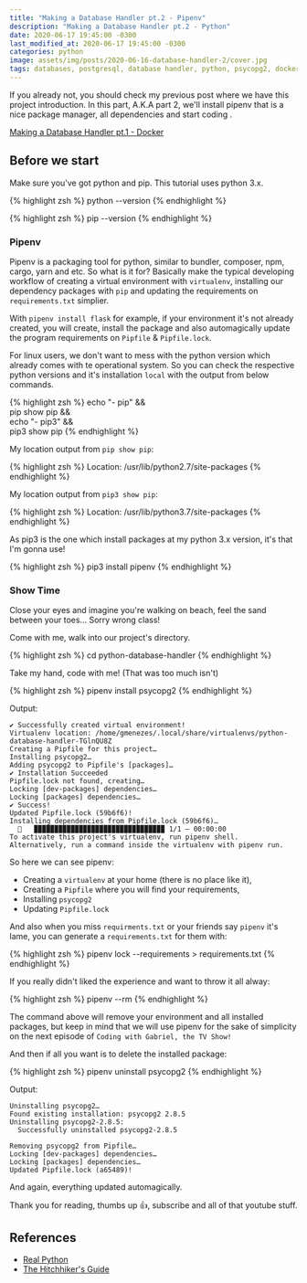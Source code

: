 ```yaml
---
title: "Making a Database Handler pt.2 - Pipenv"
description: "Making a Database Handler pt.2 - Python"
date: 2020-06-17 19:45:00 -0300
last_modified_at: 2020-06-17 19:45:00 -0300
categories: python
image: assets/img/posts/2020-06-16-database-handler-2/cover.jpg
tags: databases, postgresql, database handler, python, psycopg2, docker
---
```


If you already not, you should check my previous post where we have this project introduction. In this part, A.K.A part 2, we'll install pipenv that is a nice package manager, all dependencies and start coding   .

[Making a Database Handler pt.1 - Docker](https://dmenezesgabriel.github.io/python/2020/06/11/database-handler-1.html)

## Before we start

Make sure you've got python and pip. This tutorial uses python 3.x.

{% highlight zsh %}
python --version
{% endhighlight %}

{% highlight zsh %}
pip --version
{% endhighlight %}

### Pipenv

Pipenv is a packaging tool for python, similar to bundler, composer, npm, cargo, yarn and etc. So what is it for?
Basically make the typical developing workflow of creating a virtual environment with `virtualenv`, installing our dependency packages with `pip` and updating the requirements on `requirements.txt` simplier.

With `pipenv install flask` for example, if your environment it's not already created, you will create, install the package and also automagically update the program requirements on `Pipfile` & `Pipfile.lock`.

For linux users, we don't want to mess with the python version which already comes with te operational system. So you can check the respective python versions and it's installation `local` with the output from below commands.

{% highlight zsh %}
echo "- pip" &&\
pip show pip &&\
echo "- pip3" &&\
pip3 show pip
{% endhighlight %}

My location output from `pip show pip`:

{% highlight zsh %}
Location: /usr/lib/python2.7/site-packages
{% endhighlight %}

My location output from `pip3 show pip`:

{% highlight zsh %}
Location: /usr/lib/python3.7/site-packages
{% endhighlight %}

As pip3 is the one which install packages at my python 3.x version, it's that I'm gonna use!

{% highlight zsh %}
pip3 install pipenv
{% endhighlight %}

### Show Time

Close your eyes and imagine you're walking on beach, feel the sand between your toes... Sorry wrong class!

Come with me, walk into our project's directory.

{% highlight zsh %}
cd python-database-handler
{% endhighlight %}

Take my hand, code with me! (That was too much isn't)

{% highlight zsh %}
pipenv install psycopg2
{% endhighlight %}

Output:


```
✔ Successfully created virtual environment!
Virtualenv location: /home/gmenezes/.local/share/virtualenvs/python-database-handler-TGlnQU8Z
Creating a Pipfile for this project…
Installing psycopg2…
Adding psycopg2 to Pipfile's [packages]…
✔ Installation Succeeded
Pipfile.lock not found, creating…
Locking [dev-packages] dependencies…
Locking [packages] dependencies…
✔ Success!
Updated Pipfile.lock (59b6f6)!
Installing dependencies from Pipfile.lock (59b6f6)…
  🐍   ▉▉▉▉▉▉▉▉▉▉▉▉▉▉▉▉▉▉▉▉▉▉▉▉▉▉▉▉▉▉▉▉ 1/1 — 00:00:00
To activate this project's virtualenv, run pipenv shell.
Alternatively, run a command inside the virtualenv with pipenv run.
```


So here we can see pipenv:
- Creating a `virtualenv` at your home (there is no place like it),
- Creating a `Pipfile` where you will find your requirements,
- Installing `psycopg2`
- Updating `Pipfile.lock`

And also when you miss `requirments.txt` or your friends say `pipenv` it's lame, you can generate a `requirements.txt` for them with:

{% highlight zsh %}
pipenv lock --requirements > requirements.txt
{% endhighlight %}

If you really didn't liked the experience and want to throw it all alway:

{% highlight zsh %}
pipenv --rm
{% endhighlight %}

The command above will remove your environment and all installed packages, but keep in mind that we will use pipenv for the sake of simplicity on the next episode of `Coding with Gabriel, the TV Show!`

And then if all you want is to delete the installed package:

{% highlight zsh %}
pipenv uninstall psycopg2
{% endhighlight %}

Output:

```
Uninstalling psycopg2…
Found existing installation: psycopg2 2.8.5
Uninstalling psycopg2-2.8.5:
  Successfully uninstalled psycopg2-2.8.5

Removing psycopg2 from Pipfile…
Locking [dev-packages] dependencies…
Locking [packages] dependencies…
Updated Pipfile.lock (a65489)!
```

And again, everything updated automagically.

Thank you for reading, thumbs up :+1:, subscribe and all of that youtube stuff.

## References
- [Real Python](https://realpython.com/pipenv-guide/#pipenv-introduction)
- [The Hitchhiker's Guide](https://docs.python-guide.org/)